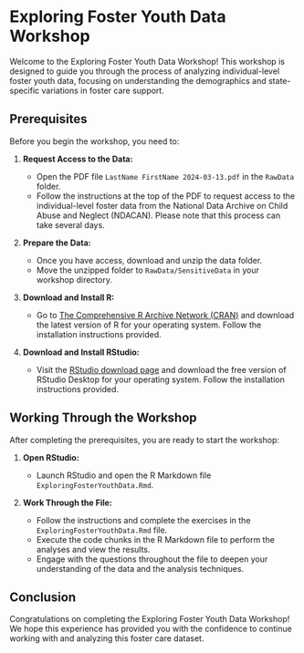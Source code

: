 # Exploring Foster Youth Data Workshop

Welcome to the Exploring Foster Youth Data Workshop! This workshop is designed to guide you through the process of analyzing individual-level foster youth data, focusing on understanding the demographics and state-specific variations in foster care support.

## Prerequisites

Before you begin the workshop, you need to:

1. **Request Access to the Data:**
   - Open the PDF file `LastName FirstName 2024-03-13.pdf` in the `RawData` folder.
   - Follow the instructions at the top of the PDF to request access to the individual-level foster data from the National Data Archive on Child Abuse and Neglect (NDACAN). Please note that this process can take several days.

2. **Prepare the Data:**
   - Once you have access, download and unzip the data folder.
   - Move the unzipped folder to `RawData/SensitiveData` in your workshop directory.

3. **Download and Install R:**
   - Go to [The Comprehensive R Archive Network (CRAN)](https://cran.r-project.org/) and download the latest version of R for your operating system. Follow the installation instructions provided.

4. **Download and Install RStudio:**
   - Visit the [RStudio download page](https://www.rstudio.com/products/rstudio/download/) and download the free version of RStudio Desktop for your operating system. Follow the installation instructions provided.


## Working Through the Workshop

After completing the prerequisites, you are ready to start the workshop:

1. **Open RStudio:**
   - Launch RStudio and open the R Markdown file `ExploringFosterYouthData.Rmd`.

2. **Work Through the File:**
   - Follow the instructions and complete the exercises in the `ExploringFosterYouthData.Rmd` file.
   - Execute the code chunks in the R Markdown file to perform the analyses and view the results.
   - Engage with the questions throughout the file to deepen your understanding of the data and the analysis techniques.

## Conclusion

Congratulations on completing the Exploring Foster Youth Data Workshop! We hope this experience has provided you with the confidence to continue working with and analyzing this foster care dataset.
